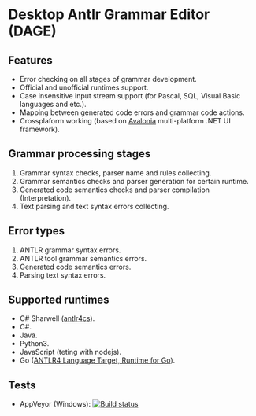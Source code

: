 # Desktop Antlr Grammar Editor (DAGE)

## Features

* Error checking on all stages of grammar development.
* Official and unofficial runtimes support.
* Case insensitive input stream support (for Pascal, SQL, Visual Basic languages and etc.).
* Mapping between generated code errors and grammar code actions.
* Crossplaform working (based on [Avalonia](https://github.com/AvaloniaUI/Avalonia) multi-platform .NET UI framework).

## Grammar processing stages

1. Grammar syntax checks, parser name and rules collecting.
2. Grammar semantics checks and parser generation for certain runtime.
3. Generated code semantics checks and parser compilation (Interpretation).
4. Text parsing and text syntax errors collecting.

## Error types

1. ANTLR grammar syntax errors.
2. ANTLR tool grammar semantics errors.
3. Generated code semantics errors.
4. Parsing text syntax errors.

## Supported runtimes

* C# Sharwell ([antlr4cs](https://github.com/tunnelvisionlabs/antlr4cs)).
* C#.
* Java.
* Python3.
* JavaScript (teting with nodejs).
* Go ([ANTLR4 Language Target, Runtime for Go](https://github.com/pboyer/antlr4)).

## Tests
* AppVeyor (Windows):
 [![Build status](https://ci.appveyor.com/api/projects/status/afkuyda7k1hr6uw4?svg=true)](https://ci.appveyor.com/project/KvanTTT/dage)